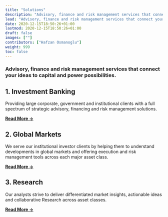 ```yaml
---
title: "Solutions"
description: "Advisory, finance and risk management services that connect your ideas to capital and power possibilities."
lead: "Advisory, finance and risk management services that connect your ideas to capital and power possibilities."
date: 2020-12-15T18:50:26+01:00
lastmod: 2020-12-15T18:50:26+01:00
draft: false
images: [""]
contributors: ["Hafzan Osmanoglu"]
weight: 999
toc: false
---
```

### Advisory, finance and risk management services that connect your ideas to capital and power possibilities.


<section class="section container-fluid" style="margin:0px;" >
  <div>
        <div>
            <h1>1. Investment Banking</h1>
            <p class="lead">Providing large corporate, government and institutional clients with a full spectrum of strategic advisory, financing and risk management solutions.
            </p>
            <p class="lead"><a href="lotus/install/prerequisites/"><b>Read More →</b></a></p>
        </div>
    </div>
</section>

<section class="section container-fluid" style="margin:0px;" >
  <div>
        <div>
            <h1>2. Global Markets</h1>
            <p class="lead">We serve our institutional investor clients by helping them to understand developments in global markets and offering execution and risk management tools across each major asset class.
            <p class="lead"><a href="lotus/install/prerequisites/"><b>Read More →</b></a></p>
        </div>
    </div>
</section>

<section class="section container-fluid" style="margin:0px;" >
  <div>
        <div>
            <h1>3. Research</h1>
            <p class="lead">Our analysts strive to deliver differentiated market insights, actionable ideas and collaborative Research across asset classes.
            <p class="lead"><a href="lotus/install/prerequisites/"><b>Read More →</b></a></p>
        </div>
    </div>
</section>
